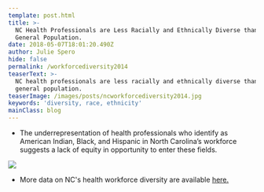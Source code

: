 ```yaml
---
template: post.html
title: >-
  NC Health Professionals are Less Racially and Ethnically Diverse than the
  General Population.
date: 2018-05-07T18:01:20.490Z
author: Julie Spero
hide: false
permalink: /workforcediversity2014
teaserText: >-
  NC health professionals are less racially and ethnically diverse than the
  general population.
teaserImage: /images/posts/ncworkforcediversity2014.jpg
keywords: 'diversity, race, ethnicity'
mainClass: blog
---
```

* The underrepresentation of health professionals who identify as American Indian, Black, and Hispanic in North Carolina’s workforce suggests a lack of equity in opportunity to enter these fields.

![](/images/posts/ncworkforcediversity2014.jpg)

* More data on NC's health workforce diversity are available [here.](http://www.ncmedicaljournal.com/content/77/2/141.full)
